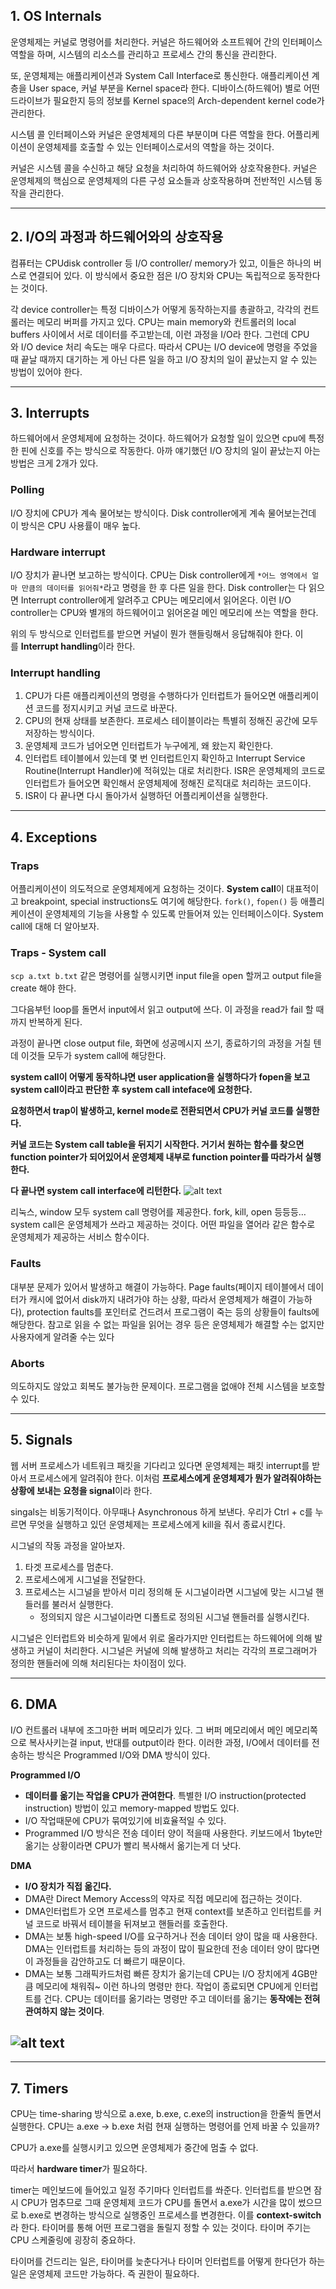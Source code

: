 ## 1. OS Internals

운영체제는 커널로 명령어를 처리한다. 커널은 하드웨어와 소프트웨어 간의 인터페이스 역할을 하며, 시스템의 리소스를 관리하고 프로세스 간의 통신을 관리한다.

또, 운영체제는 애플리케이션과 System Call Interface로 통신한다. 애플리케이션 계층을 User space, 커널 부분을 Kernel space라 한다. 디바이스(하드웨어) 별로 어떤 드라이브가 필요한지 등의 정보를 Kernel space의 Arch-dependent kernel code가 관리한다.

시스템 콜 인터페이스와 커널은 운영체제의 다른 부분이며 다른 역할을 한다. 어플리케이션이 운영체제를 호출할 수 있는 인터페이스로서의 역할을 하는 것이다.

커널은 시스템 콜을 수신하고 해당 요청을 처리하여 하드웨어와 상호작용한다. 커널은 운영체제의 핵심으로 운영체제의 다른 구성 요소들과 상호작용하며 전반적인 시스템 동작을 관리한다.

---

## 2. I/O의 과정과 하드웨어와의 상호작용

컴퓨터는 CPUdisk controller 등 I/O controller/ memory가 있고, 이들은 하나의 버스로 연결되어 있다. 이 방식에서 중요한 점은 I/O 장치와 CPU는 독립적으로 동작한다는 것이다.

각 device controller는 특정 디바이스가 어떻게 동작하는지를 총괄하고, 각각의 컨트롤러는 메모리 버퍼를 가지고 있다. CPU는 main memory와 컨트롤러의 local buffers 사이에서 서로 데이터를 주고받는데, 이런 과정을 I/O라 한다. 그런데 CPU와 I/O device 처리 속도는 매우 다르다. 따라서 CPU는 I/O device에 명령을 주었을 때 끝날 때까지 대기하는 게 아닌 다른 일을 하고 I/O 장치의 일이 끝났는지 알 수 있는 방법이 있어야 한다.

---

## 3. Interrupts

하드웨어에서 운영체제에 요청하는 것이다. 하드웨어가 요청할 일이 있으면 cpu에 특정한 핀에 신호를 주는 방식으로 작동한다. 아까 얘기했던 I/O 장치의 일이 끝났는지 아는 방법은 크게 2개가 있다.

### **Polling**

I/O 장치에 CPU가 계속 물어보는 방식이다. Disk controller에게 계속 물어보는건데 이 방식은 CPU 사용률이 매우 높다.

### **Hardware interrupt**

I/O 장치가 끝나면 보고하는 방식이다. CPU는 Disk controller에게 `*어느 영역에서 얼마 만큼의 데이터를 읽어줘*`라고 명령을 한 후 다른 일을 한다. Disk controller는 다 읽으면 Interrupt controller에게 알려주고 CPU는 메모리에서 읽어온다. 이런 I/O controller는 CPU와 별개의 하드웨어이고 읽어온걸 메인 메모리에 쓰는 역할을 한다.

위의 두 방식으로 인터럽트를 받으면 커널이 뭔가 핸들링해서 응답해줘야 한다. 이를 **Interrupt handling**이라 한다.

### **Interrupt handling**

1. CPU가 다른 애플리케이션의 명령을 수행하다가 인터럽트가 들어오면 애플리케이션 코드를 정지시키고 커널 코드로 바꾼다.
2. CPU의 현재 상태를 보존한다. 프로세스 테이블이라는 특별히 정해진 공간에 모두 저장하는 방식이다.
3. 운영체제 코드가 넘어오면 인터럽트가 누구에게, 왜 왔는지 확인한다.
4. 인터럽트 테이블에서 있는데 몇 번 인터럽트인지 확인하고 Interrupt Service Routine(Interrupt Handler)에 적혀있는 대로 처리한다. ISR은 운영체제의 코드로 인터럽트가 들어오면 확인해서 운영체제에 정해진 로직대로 처리하는 코드이다.
5. ISR이 다 끝나면 다시 돌아가서 실행하던 어플리케이션을 실행한다.

---

## 4. Exceptions

### **Traps**

어플리케이션이 의도적으로 운영체제에게 요청하는 것이다. **System call**이 대표적이고 breakpoint, special instructions도 여기에 해당한다. `fork()`, `fopen()` 등 애플리케이션이 운영체제의 기능을 사용할 수 있도록 만들어져 있는 인터페이스이다. System call에 대해 더 알아보자.

### **Traps - System call**

`scp a.txt b.txt` 같은 명령어를 실행시키면 input file을 open 할꺼고 output file을 create 해야 한다.

그다음부턴 loop를 돌면서 input에서 읽고 output에 쓰다. 이 과정을 read가 fail 할 때까지 반복하게 된다.

과정이 끝나면 close output file, 화면에 성공메시지 쓰기, 종료하기의 과정을 거칠 텐데 이것들 모두가 system call에 해당한다.

**system call이 어떻게 동작하냐면 user application을 실행하다가 fopen을 보고 system call이라고 판단한 후 system call inteface에 요청한다.**

**요청하면서 trap이 발생하고, kernel mode로 전환되면서 CPU가 커널 코드를 실행한다.**

**커널 코드는 System call table을 뒤지기 시작한다. 거기서 원하는 함수를 찾으면 function pointer가 되어있어서 운영체제 내부로 function pointer를 따라가서 실행한다.**

**다 끝나면 system call interface에 리턴한다.**
![alt text](imags/inter1.png)

리눅스, window 모두 system call 명령어를 제공한다. fork, kill, open 등등등… system call은 운영체제가 쓰라고 제공하는 것이다. 어떤 파일을 열어라 같은 함수로 운영체제가 제공하는 서비스 함수이다.

### **Faults**

대부분 문제가 있어서 발생하고 해결이 가능하다. Page faults(페이지 테이블에서 데이터가 캐시에 없어서 disk까지 내려가야 하는 상황, 따라서 운영체제가 해결이 가능하다), protection faults를 포인터로 건드려서 프로그램이 죽는 등의 상황들이 faults에 해당한다. 참고로 읽을 수 없는 파일을 읽어는 경우 등은 운영체제가 해결할 수는 없지만 사용자에게 알려줄 수는 있다

### Aborts

의도하지도 않았고 회복도 불가능한 문제이다. 프로그램을 없애야 전체 시스템을 보호할 수 있다.

---

## 5. Signals

웹 서버 프로세스가 네트워크 패킷을 기다리고 있다면 운영체제는 패킷 interrupt를 받아서 프로세스에게 알려줘야 한다. 이처럼 **프로세스에게 운영체제가 뭔가 알려줘야하는 상황에 보내는 요청을 signal**이라 한다.

singals는 비동기적이다. 아무때나 Asynchronous 하게 보낸다. 우리가 Ctrl + c를 누르면 무엇을 실행하고 있던 운영체제는 프로세스에게 kill을 줘서 종료시킨다.

시그널의 작동 과정을 알아보자.

1. 타겟 프로세스를 멈춘다.
2. 프로세스에게 시그널을 전달한다.
3. 프로세스는 시그널을 받아서 미리 정의해 둔 시그널이라면 시그널에 맞는 시그널 핸들러를 불러서 실행한다.
   - 정의되지 않은 시그널이라면 디폴트로 정의된 시그널 핸들러를 실행시킨다.

시그널은 인터럽트와 비슷하게 밑에서 위로 올라가지만 인터럽트는 하드웨어에 의해 발생하고 커널이 처리한다. 시그널은 커널에 의해 발생하고 처리는 각각의 프로그래머가 정의한 핸들러에 의해 처리된다는 차이점이 있다.

---

## 6. DMA

I/O 컨트롤러 내부에 조그마한 버퍼 메모리가 있다. 그 버퍼 메모리에서 메인 메모리쪽으로 복사사키는걸 input, 반대를 output이라 한다. 이러한 과정, I/O에서 데이터를 전송하는 방식은 Programmed I/O와 DMA 방식이 있다.

**Programmed I/O**

- **데이터를 옮기는 작업을 CPU가 관여한다**. 특별한 I/O instruction(protected instruction) 방법이 있고 memory-mapped 방법도 있다.
- I/O 작업때문에 CPU가 묶여있기에 비효율적일 수 있다.
- Programmed I/O 방식은 전송 데이터 양이 적을때 사용한다. 키보드에서 1byte만 옮기는 상황이라면 CPU가 빨리 복사해서 옮기는게 더 낫다.

**DMA**

- **I/O 장치가 직접 옮긴다.**
- DMA란 Direct Memory Access의 약자로 직접 메모리에 접근하는 것이다.
- DMA인터럽트가 오면 프로세스를 멈추고 현재 context를 보존하고 인터럽트를 커널 코드로 바꿔서 테이블을 뒤져보고 핸들러를 호출한다.
- DMA는 보통 high-speed I/O를 요구하거나 전송 데이터 양이 많을 때 사용한다. DMA는 인터럽트를 처리하는 등의 과정이 많이 필요한데 전송 데이터 양이 많다면 이 과정들을 감안하고도 더 빠르기 때문이다.
- DMA는 보통 그래픽카드처럼 빠른 장치가 옮기는데 CPU는 I/O 장치에게 4GB만큼 메모리에 채워줘~ 이런 하나의 명령만 한다. 작업이 종료되면 CPU에게 인터럽트를 건다. CPU는 데이터를 옮기라는 명령만 주고 데이터를 옮기는 **동작에는 전혀 관여하지 않는 것이다**.

## ![alt text](images/inter2.png)

---

## 7. Timers

CPU는 time-sharing 방식으로 a.exe, b.exe, c.exe의 instruction을 한줄씩 돌면서 실행한다. CPU는 a.exe → b.exe 처럼 현재 실행하는 명령어를 언제 바꿀 수 있을까?

CPU가 a.exe를 실행시키고 있으면 운영체제가 중간에 멈출 수 없다.

따라서 **hardware timer**가 필요하다.

timer는 메인보드에 들어있고 일정 주기마다 인터럽트를 쏴준다. 인터럽트를 받으면 잠시 CPU가 멈추므로 그때 운영체제 코드가 CPU를 돌면서 a.exe가 시간을 많이 썼으므로 b.exe로 변경하는 방식으로 실행중인 프로세스를 변경한다. 이를 **context-switch**라 한다. 타이머를 통해 어떤 프로그램을 돌릴지 정할 수 있는 것이다. 타이머 주기는 CPU 스케줄링에 굉장히 중요하다.

타이머를 건드리는 일은, 타이머를 늦춘다거나 타이머 인터럽트를 어떻게 한다던가 하는 일은 운영체제 코드만 가능하다. 즉 권한이 필요하다.
